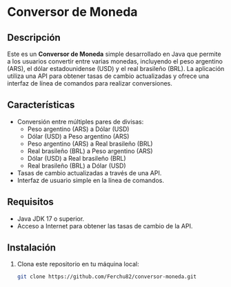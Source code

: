 # Conversor de Moneda

## Descripción

Este es un **Conversor de Moneda** simple desarrollado en Java que permite a los usuarios convertir entre varias monedas, incluyendo el peso argentino (ARS), el dólar estadounidense (USD) y el real brasileño (BRL). La aplicación utiliza una API para obtener tasas de cambio actualizadas y ofrece una interfaz de línea de comandos para realizar conversiones.

## Características

- Conversión entre múltiples pares de divisas:
  - Peso argentino (ARS) a Dólar (USD)
  - Dólar (USD) a Peso argentino (ARS)
  - Peso argentino (ARS) a Real brasileño (BRL)
  - Real brasileño (BRL) a Peso argentino (ARS)
  - Dólar (USD) a Real brasileño (BRL)
  - Real brasileño (BRL) a Dólar (USD)
- Tasas de cambio actualizadas a través de una API.
- Interfaz de usuario simple en la línea de comandos.

## Requisitos

- Java JDK 17 o superior.
- Acceso a Internet para obtener las tasas de cambio de la API.

## Instalación

1. Clona este repositorio en tu máquina local:
   ```bash
   git clone https://github.com/Ferchu82/conversor-moneda.git

